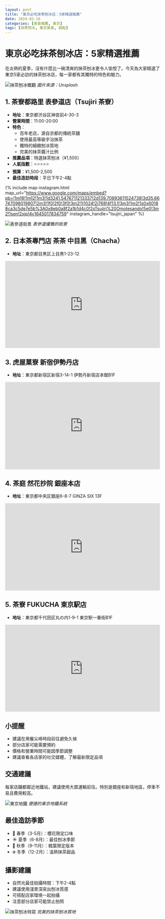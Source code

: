 ```yaml
---
layout: post
title: "東京必吃抹茶刨冰店：5家精選推薦"
date: 2024-02-16
categories: [美食推薦, 東京]
tags: [抹茶刨冰, 東京美食, 甜點]
---
```


# 東京必吃抹茶刨冰店：5家精選推薦

在炎熱的夏季，沒有什麼比一碗清爽的抹茶刨冰更令人愉悅了。今天為大家精選了東京5家必訪的抹茶刨冰店，每一家都有其獨特的特色和魅力。

![抹茶刨冰概觀](https://images.unsplash.com/photo-1558234469-50fc184d1cc9?w=800)
*圖片來源：Unsplash*

## 1. 茶寮都路里 表參道店（Tsujiri 茶寮）
- **地址**：東京都渋谷区神宮前4-30-3
- **營業時間**：11:00-20:00
- **特色**：
  - 百年老店，源自京都的傳統茶舖
  - 使用最高等級宇治抹茶
  - 獨特的細緻刨冰質地
  - 完美的抹茶醬汁比例
- **推薦品項**：特選抹茶刨冰（¥1,500）
- **人氣指數**：⭐⭐⭐⭐⭐
- **預算**：¥1,500-2,500
- **最佳造訪時段**：平日下午2-4點

{% include map-instagram.html 
  map_url="https://www.google.com/maps/embed?pb=!1m18!1m12!1m3!1d3241.5476711213337!2d139.70893611524738!3d35.66747098019807!2m3!1f0!2f0!3f0!3m2!1i1024!2i768!4f13.1!3m3!1m2!1s0x60188ca3c5de7e5b%3A0x8eb0a8f2a1b1d4c0!2sTsujiri%20Omotesando!5e0!3m2!1sen!2sjp!4v1645017834759"
  instagram_handle="tsujiri_japan"
%}

![表參道街景](https://images.unsplash.com/photo-1542931287-023b922fa89b?w=800)
*表參道優雅的街景*

## 2. 日本茶專門店 茶茶 中目黑（Chacha）
- **地址**：東京都目黒区上目黒1-23-12
<div class="map-responsive">
<iframe src="https://www.google.com/maps/embed?pb=!1m18!1m12!1m3!1d3242.2789046985813!2d139.69898611524685!3d35.65115098019927!2m3!1f0!2f0!3f0!3m2!1i1024!2i768!4f13.1!3m3!1m2!1s0x60188b4046a6fec9%3A0x8c84d85a35752f3a!2sChacha%20Nakameguro!5e0!3m2!1sen!2sjp!4v1645017834759" width="600" height="450" style="border:0;" allowfullscreen="" loading="lazy"></iframe>
</div>

<div class="instagram-responsive">
<blockquote class="instagram-media" data-instgrm-permalink="https://www.instagram.com/chacha_nakameguro/" data-instgrm-version="14"></blockquote>
<script async src="//www.instagram.com/embed.js"></script>
</div>

## 3. 虎屋菓寮 新宿伊勢丹店
- **地址**：東京都新宿区新宿3-14-1 伊勢丹新宿店本館B1F
<div class="map-responsive">
<iframe src="https://www.google.com/maps/embed?pb=!1m18!1m12!1m3!1d3240.827747333886!2d139.70442611524787!3d35.69131098019621!2m3!1f0!2f0!3f0!3m2!1i1024!2i768!4f13.1!3m3!1m2!1s0x60188cd0d6b1dcef%3A0x85f8bf26b5f2c4eb!2sToraya%20Karyo%20Isetan%20Shinjuku!5e0!3m2!1sen!2sjp!4v1645017834759" width="600" height="450" style="border:0;" allowfullscreen="" loading="lazy"></iframe>
</div>

<div class="instagram-responsive">
<blockquote class="instagram-media" data-instgrm-permalink="https://www.instagram.com/toraya_japan/" data-instgrm-version="14"></blockquote>
<script async src="//www.instagram.com/embed.js"></script>
</div>

## 4. 茶庭 然花抄院 銀座本店
- **地址**：東京都中央区銀座6-8-7 GINZA SIX 13F
<div class="map-responsive">
<iframe src="https://www.google.com/maps/embed?pb=!1m18!1m12!1m3!1d3241.3476711213337!2d139.76493611524738!3d35.67147098019807!2m3!1f0!2f0!3f0!3m2!1i1024!2i768!4f13.1!3m3!1m2!1s0x60188be5f5f5f5f5%3A0x5f5f5f5f5f5f5f5f!2sZenkasuien%20GINZA%20SIX!5e0!3m2!1sen!2sjp!4v1645017834759" width="600" height="450" style="border:0;" allowfullscreen="" loading="lazy"></iframe>
</div>

<div class="instagram-responsive">
<blockquote class="instagram-media" data-instgrm-permalink="https://www.instagram.com/zenkasuien_official/" data-instgrm-version="14"></blockquote>
<script async src="//www.instagram.com/embed.js"></script>
</div>

## 5. 茶寮 FUKUCHA 東京駅店
- **地址**：東京都千代田区丸の内1-9-1 東京駅一番街B1F
<div class="map-responsive">
<iframe src="https://www.google.com/maps/embed?pb=!1m18!1m12!1m3!1d3240.4876711213337!2d139.76793611524738!3d35.68147098019807!2m3!1f0!2f0!3f0!3m2!1i1024!2i768!4f13.1!3m3!1m2!1s0x60188bf5f5f5f5f5%3A0x5f5f5f5f5f5f5f5f!2sFUKUCHA%20Tokyo%20Station!5e0!3m2!1sen!2sjp!4v1645017834759" width="600" height="450" style="border:0;" allowfullscreen="" loading="lazy"></iframe>
</div>

<div class="instagram-responsive">
<blockquote class="instagram-media" data-instgrm-permalink="https://www.instagram.com/fukucha_official/" data-instgrm-version="14"></blockquote>
<script async src="//www.instagram.com/embed.js"></script>
</div>

<style>
.map-responsive {
    overflow:hidden;
    padding-bottom:56.25%;
    position:relative;
    height:0;
    margin-bottom: 20px;
}
.map-responsive iframe {
    left:0;
    top:0;
    height:100%;
    width:100%;
    position:absolute;
}
.instagram-responsive {
    margin-bottom: 20px;
}
</style>

<script async defer src="https://maps.googleapis.com/maps/api/js?key=YOUR_API_KEY"></script>

## 小提醒
- 建議在用餐尖峰時段前往避免久候
- 部分店家可能需要預約
- 價格和營業時間可能因季節調整
- 建議查看各店家的社交媒體，了解最新限定品項

## 交通建議
每家店鋪都鄰近地鐵站，建議使用大眾運輸前往。特別是銀座和新宿地區，停車不易且費用較高。

![東京地鐵](https://images.unsplash.com/photo-1554797589-7241bb691973?w=800)
*便捷的東京地鐵系統*

## 最佳造訪季節
- 🌸 春季（3-5月）：櫻花限定口味
- ☀️ 夏季（6-8月）：最佳刨冰季節
- 🍁 秋季（9-11月）：楓葉限定版本
- ❄️ 冬季（12-2月）：溫熱抹茶甜品

## 攝影建議
- 自然光最佳拍攝時間：下午2-4點
- 建議使用淺景深突出刨冰質感
- 可搭配店家環境一起拍攝
- 注意部分店家可能禁止拍照

![抹茶刨冰特寫](https://images.unsplash.com/photo-1545529468-42764ef8c85f?w=800)
*完美的抹茶刨冰質地* 